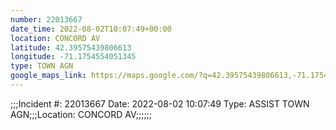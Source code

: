 ```yaml
---
number: 22013667
date_time: 2022-08-02T10:07:49+00:00
location: CONCORD AV
latitude: 42.39575439806613
longitude: -71.1754554051345
type: TOWN AGN
google_maps_link: https://maps.google.com/?q=42.39575439806613,-71.1754554051345
---
```


;;;Incident #: 22013667  Date: 2022-08-02 10:07:49   Type: ASSIST TOWN AGN;;;Location: CONCORD AV;;;;;;
